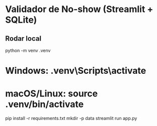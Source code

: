 # Validador de No-show (Streamlit + SQLite)

## Rodar local
python -m venv .venv
# Windows: .venv\Scripts\activate
# macOS/Linux: source .venv/bin/activate
pip install -r requirements.txt
mkdir -p data
streamlit run app.py
